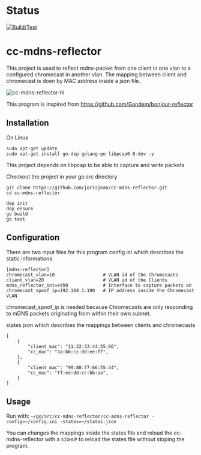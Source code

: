 # Status
[![Build/Test](https://github.com/jorisjean/cc-mdns-reflector/actions/workflows/go.yml/badge.svg)](https://github.com/jorisjean/cc-mdns-reflector/actions/workflows/go.yml)

# cc-mdns-reflector
This project is used to reflect mdns-packet from one client in one vlan to a configured chromecast in another vlan.
The mapping between client and chromecast is doen by MAC address inside a json file.

![cc-mdns-reflector-hl](https://user-images.githubusercontent.com/20523713/171103169-f62ea813-0e16-4da6-b2bb-09d13c24ec82.png)

This program is inspired from https://github.com/Gandem/bonjour-reflector

## Installation
On Linux
```
sudo apt-get update
sudo apt-get install go-dep golang-go libpcap0.8-dev -y
```
This project depends on libpcap to be able to capture and write packets

Checkout the project in your go src directory
```
git clone https://github.com/jorisjean/cc-mdns-reflector.git
cd cc-mdns-reflector

dep init
dep ensure
go build
go test
```

## Configuration
There are two input files for this program
config.ini which describes the static informations
```
[mdns-reflector]
chromecast_vlan=10                  # VLAN id of the Chromecasts
client_vlan=20                      # VLAN id of the Clients
mdns_reflector_int=eth0             # Interface to capture packets on
chromecast_spoof_ip=192.168.1.100   # IP address inside the Chromecast VLAN
```
chromecast_spoof_ip is needed because Chromecasts are only responding to mDNS packets originating from within their own subnet. 

states.json which describes the mappings between clients and chromecasts
```
[
    {
        "client_mac": "11:22:33:44:55:66",
        "cc_mac": "aa:bb:cc:dd:ee:ff",
    },
    {
        "client_mac": "99:88:77:66:55:44",
        "cc_mac": "ff:ee:dd:cc:bb:aa",
    }
]
```

## Usage
Run with:
`~/go/src/cc-mdns-reflector/cc-mdns-reflector -config=~/config.ini -states=~/states.json`

You can changes the mappings inside the states file and reload the cc-mdns-reflector with a `SIGHUP` to reload the states file without stoping the program.
